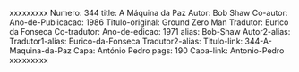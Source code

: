 xxxxxxxxx
Numero: 344
title: A Máquina da Paz
Autor: Bob Shaw
Co-autor: 
Ano-de-Publicacao: 1986
Titulo-original: Ground Zero Man
Tradutor: Eurico da Fonseca
Co-tradutor: 
Ano-de-edicao: 1971
alias: Bob-Shaw
Autor2-alias: 
Tradutor1-alias: Eurico-da-Fonseca
Tradutor2-alias: 
Titulo-link: 344-A-Maquina-da-Paz
Capa: António Pedro
pags: 190
Capa-link: Antonio-Pedro
xxxxxxxxx